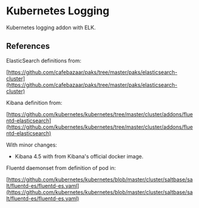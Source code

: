 # Kubernetes Logging
Kubernetes logging addon with ELK.

## References
ElasticSearch definitions from:

[https://github.com/cafebazaar/paks/tree/master/paks/elasticsearch-cluster](https://github.com/cafebazaar/paks/tree/master/paks/elasticsearch-cluster)

Kibana definition from:

[https://github.com/kubernetes/kubernetes/tree/master/cluster/addons/fluentd-elasticsearch](https://github.com/kubernetes/kubernetes/tree/master/cluster/addons/fluentd-elasticsearch)

With minor changes:
- Kibana 4.5 with from Kibana's official docker image.

Fluentd daemonset from definition of pod in:

[https://github.com/kubernetes/kubernetes/blob/master/cluster/saltbase/salt/fluentd-es/fluentd-es.yaml](https://github.com/kubernetes/kubernetes/blob/master/cluster/saltbase/salt/fluentd-es/fluentd-es.yaml)
